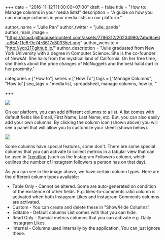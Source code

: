 +++
date = "2016-11-12T11:00:00+07:00"
draft = false
title = "How to: Manage columns in your media lists!"
description = "A guide on how you can manage columns in your media lists on our platform."

author_name = "Julie Pan"
author_twitter = "julie_panda"
author_main_image = "https://cloud.githubusercontent.com/assets/7796312/20234990/7abd9ce6-a854-11e6-9e74-6617c80335ef.png"
author_website = "http://ycp217.github.io/"
author_description = "Julie graduated from New York University with a degree in Computer Science. She is the co-founder of NewsAI. She hails from the mystical land of California. On her free time, she thinks about the price changes of McNuggets and the best halal cart in her proximity."

categories = ["How to"]
series = ["How To"]
tags = ["Manage Columns", "How to"]
seo_tags = "media list, spreadsheet, manage columns, how to, "

+++

![](https://cloud.githubusercontent.com/assets/7796312/20234992/878d6f00-a854-11e6-9ff3-7274177baf63.png)

On our platform, you can add different columns to a list. A list comes with default fields like Email, First Name, Last Name, etc. But, you can also easily add your own columns. By clicking the column icon (shown above) you will see a panel that will allow you to customize your sheet (shown below).

![](https://cloud.githubusercontent.com/assets/7796312/20234990/7abd9ce6-a854-11e6-9e74-6617c80335ef.png)

Some columns have special features, some don't. There are some special columns that you can activate to collect metrics in a tabular view that can be used in [Trendline](/how-to-make-an-instagram-timeline/) (such as the Instagram Followers column, which outlines the number of Instagram followers a person has on that day).

As you can see in the image above, we have certain column types. Here are the different column types available:

- Table Only - Cannot be altered. Some are auto-generated on condition of the existence of other fields. E.g. likes-to-comments ratio column is activated when both Instagram Likes and Instagram Comments columns are activated.
- Custom - You can create and delete these in "Show/Hide Columns".
- Editable - Default columns List comes with that you can hide.
- Read Only - Special metrics columns that you can activate e.g. Daily Instagram Likes.
- Internal - Columns used internally by the application. You can just ignore these.

